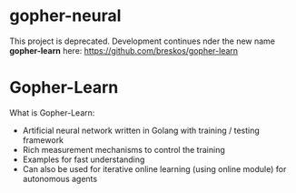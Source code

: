 # gopher-neural

This project is deprecated.
Development continues nder the new name __gopher-learn__ here: https://github.com/breskos/gopher-learn

# Gopher-Learn

What is Gopher-Learn:
- Artificial neural network written in Golang with training / testing framework
- Rich measurement mechanisms to control the training
- Examples for fast understanding
- Can also be used for iterative online learning (using online module) for autonomous agents


